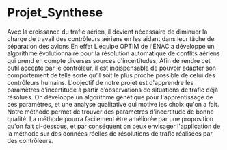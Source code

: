 # Projet_Synthese


Avec la croissance du trafic aérien, il devient nécessaire de diminuer la charge de travail des contrôleurs aériens en les aidant dans leur tâche de séparation des avions.En effet L'équipe OPTIM de l'ENAC a développé un algorithme évolutionnaire pour la résolution automatique de conflits aériens qui prend en compte diverses sources d'incertitudes, Afin de rendre cet outil accepté par le contrôleur, il est indispensable de pouvoir adapter son comportement de telle sorte qu’il soit le plus proche possible de celui des contrôleurs humains. 
 L'objectif de notre projet est d'apprendre les paramètres d’incertitude à partir d’observations de situations de trafic déjà résolues. On développe un algorithme génétique pour l'apprentissage de ces paramètres, et une analyse qualitative qui motive les choix qu'on a fait. Notre méthode permet de trouver des paramètres d'incertitude de bonne qualité. La méthode pourra facilement être améliorée par une proposition qu'on fait ci-dessous, et par conséquent on peux envisager l'application de la méthode sur des données réelles de résolutions de trafic réalisées par des contrôleurs.
